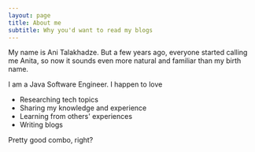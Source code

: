 ```yaml
---
layout: page
title: About me
subtitle: Why you'd want to read my blogs
---
```


My name is Ani Talakhadze. But a few years ago, everyone started calling me Anita, so now it sounds even more natural and familiar than my birth name. 

I am a Java Software Engineer. I happen to love

- Researching tech topics
- Sharing my knowledge and experience
- Learning from others' experiences
- Writing blogs

Pretty good combo, right?